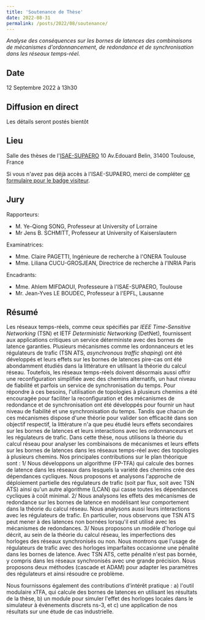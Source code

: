 ```yaml
---
title: 'Soutenance de Thèse'
date: 2022-08-31
permalink: /posts/2022/08/soutenance/
---
```


*Analyse des conséquences sur les bornes de latences des combinaisons de mécanismes d'ordonnancement, de redondance et de synchronisation dans les réseaux temps-réel.*

Date
----

12 Septembre 2022 à 13h30

Diffusion en direct
-------------------

Les détails seront postés bientôt

Lieu
-----

Salle des thèses de l'[ISAE-SUPAERO](https://goo.gl/maps/E7S9nqRoXpencSFB7)
10 Av.Edouard Belin, 31400 Toulouse, France

Si vous n'avez pas déjà accès à l'ISAE-SUPAERO, merci de compléter [ce formulaire pour le badge visiteur](https://forms.gle/M9DjoZmAGXxhghbF7).

Jury
----

Rapporteurs:

- M. Ye-Qiong SONG, Professeur at University of Lorraine
- Mr Jens B. SCHMITT, Professeur at University of Kaiserslautern

Examinatrices:

- Mme. Claire PAGETTI, Ingénieure de recherche à l'ONERA Toulouse
- Mme. Liliana CUCU-GROSJEAN, Directrice de recherche à l'INRIA Paris

Encadrants:

- Mme. Ahlem MIFDAOUI, Professeure à l'ISAE-SUPAERO, Toulouse
- Mr. Jean-Yves LE BOUDEC, Professeur à l'EPFL, Lausanne

Résumé
------

Les réseaux temps-réels, comme ceux spécifiés par *IEEE Time-Sensitive Networking* (TSN) et IETF *Deterministic Networking* (DetNet), fournissent aux applications critiques un service déterministe avec des bornes de latence garanties.
Plusieurs mécanismes comme les ordonnanceurs et les régulateurs de trafic (TSN ATS, *asynchronous traffic shaping*) ont été développés et leurs effets sur les bornes de latences pire-cas ont été abondamment étudiés dans la littérature en utilisant la théorie du calcul réseau.
Toutefois, les réseaux temps-réels doivent désormais aussi offrir une reconfiguration simplifiée avec des chemins alternatifs, un haut niveau de fiabilité et parfois un service de synchronisation du temps.
Pour répondre à ces besoins, l'utilisation de topologies à plusieurs chemins a été encouragée pour faciliter la reconfiguration et des mécanismes de redondance et de synchronisation ont été développés pour fournir un haut niveau de fiabilité et une synchronisation du temps.
Tandis que chacun de ces mécanismes dispose d'une théorie pour valider son efficacité dans son objectif respectif, la littérature n'a que peu étudié leurs effets secondaires sur les bornes de latences et leurs interactions avec les ordonnanceurs et les régulateurs de trafic.
Dans cette thèse, nous utilisons la théorie du calcul réseau pour analyser les combinaisons de mécanismes et leurs effets sur les bornes de latences dans les réseaux temps-réel avec des topologies à plusieurs chemins.
Nos principales contributions sur le plan théorique sont :
1/ Nous développons un algorithme (FP-TFA) qui calcule des bornes de latence dans les réseaux dans lesquels la variété des chemins crée des dépendances cycliques.
Nous proposons et analysons l'approche de déploiement partielle des régulateurs de trafic (soit par flux, soit avec TSN ATS) ainsi qu'un autre algorithme (LCAN) qui casse toutes les dépendances cycliques à coût minimal.
2/ Nous analysons les effets des mécanismes de redondance sur les bornes de latence en modélisant leur comportement dans la théorie du calcul réseau.
Nous analysons aussi leurs interactions avec les régulateurs de trafic.
En particulier, nous observons que TSN ATS peut mener à des latences non bornées lorsqu'il est utilisé avec les mécanismes de redondances.
3/ Nous proposons un modèle d'horloge qui décrit, au sein de la théorie du calcul réseau, les imperfections des horloges des réseaux synchronisés ou non.
Nous montrons que l'usage de régulateurs de trafic avec des horloges imparfaites occasionne une pénalité dans les bornes de latence.
Avec TSN ATS, cette pénalité n'est pas bornée, y compris dans les réseaux synchronisés avec une grande précision.
Nous proposons deux méthodes (cascade et ADAM) pour adapter les paramètres des régulateurs et ainsi résoudre ce problème.

Nous fournissons également des contributions d'intérêt pratique :
a) l'outil modulaire xTFA, qui calcule des bornes de latences en utilisant les résultats de la thèse,
b) un module pour simuler l'effet des horloges locales dans le simulateur à évènements discrets ns-3, et
c) une application de nos résultats sur une étude de cas industrielle.